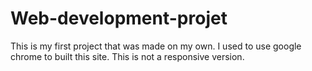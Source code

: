 # Web-development-projet
This is my first project that was made on my own.
I used to use google chrome to built this site.
This is not a responsive version.
